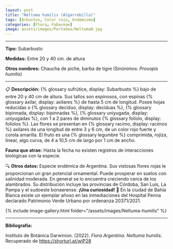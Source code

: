 ```yaml
---
layout: post
title: "Neltuma humilis (Algarrobilla)"
tags: [Arbustos, Color rojo, Endemismo]
categories: [Flora, Fabaceae]
image: assets/images/Portadas/NeltumaH.jpg
---
```


***

**Tipo:** Subarbusto

**Medidas:** Entre 20 y 40 cm. de altura

**Otros nombres:** Chaucha de piche, barba de tigre (Sinónimos: *Prosopis humilis*)

***

📋 **Descripción:** {% glossary sufrútice, display: Subarbusto %} bajo de entre 20 y 40 cm de altura. Sus tallos son espinosos, con espinas {% glossary axilar, display: axilares %} de hasta 5 cm de longitud. Posee hojas reducidas o {% glossary deciduo, display: deciduas %}, {% glossary bipinnada, display: bipinnadas %}, {% glossary uniyugada, display: uniyugadas %}, con 1 a 2 pares de diminutos {% glossary folíolo, display: folíolos %}. Las flores se presentan en {% glossary racimo, display: racimos %} axilares de una longitud de entre 3 y 6 cm, de un color rojo fuerte y corola amarilla. El fruto es una {% glossary legumbre %} comprimida, rojiza, linear, algo curva, de 4 a 10,5 cm de largo por 1 cm de ancho.

**Fauna que atrae:** Hasta la fecha no existen registros de interacciones biológicas con la especie. 

🔍 **Otros datos:** Especie endémica de Argentina. Sus vistosas flores rojas le proporcionan un gran potencial ornamental. Puede prosperar en suelos con salinidad moderada. En general se lo encuentra creciendo cerca de los alambrados. Su distribución incluye las provincias de Córdoba, San Luis, La Pampa y el sudoeste bonaerense. 
**¡Una curiosidad!** 👀 En la ciudad de Bahía Blanca existe un ejemplar añoso en las inmediaciones del Hospital Penna declarado Patrimonio Verde Urbano por ordenanza 20371/2021.

 {% include image-gallery.html folder="/assets/images/Neltuma-humilis" %}

***

**Bibliografía:**

Instituto de Botánica Darwinion. (2022). *Flora Argentina. Neltuma humilis*. Recuperado de 
https://shorturl.at/wIP28
